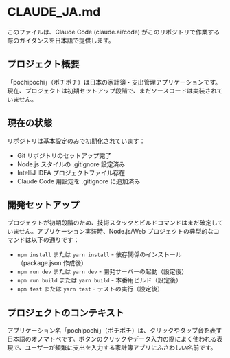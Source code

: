 # CLAUDE_JA.md

このファイルは、Claude Code (claude.ai/code) がこのリポジトリで作業する際のガイダンスを日本語で提供します。

## プロジェクト概要

「pochipochi」（ポチポチ）は日本の家計簿・支出管理アプリケーションです。現在、プロジェクトは初期セットアップ段階で、まだソースコードは実装されていません。

## 現在の状態

リポジトリは基本設定のみで初期化されています：
- Git リポジトリのセットアップ完了
- Node.js スタイルの .gitignore 設定済み
- IntelliJ IDEA プロジェクトファイル存在
- Claude Code 用設定を .gitignore に追加済み

## 開発セットアップ

プロジェクトが初期段階のため、技術スタックとビルドコマンドはまだ確定していません。アプリケーション実装時、Node.js/Web プロジェクトの典型的なコマンドは以下の通りです：

- `npm install` または `yarn install` - 依存関係のインストール（package.json 作成後）
- `npm run dev` または `yarn dev` - 開発サーバーの起動（設定後）
- `npm run build` または `yarn build` - 本番用ビルド（設定後）
- `npm test` または `yarn test` - テストの実行（設定後）

## プロジェクトのコンテキスト

アプリケーション名「pochipochi」（ポチポチ）は、クリックやタップ音を表す日本語のオノマトペです。ボタンのクリックやデータ入力の際によく使われる表現で、ユーザーが頻繁に支出を入力する家計簿アプリにふさわしい名前です。